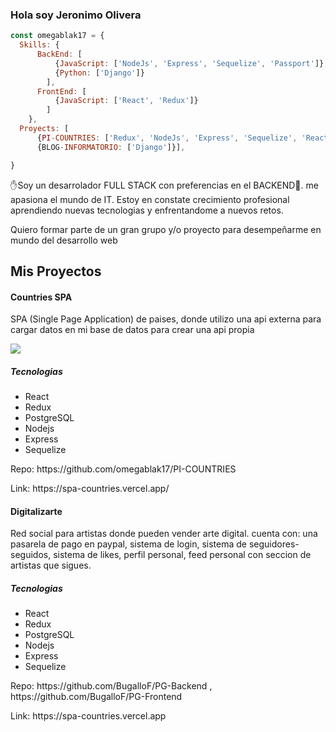    ### Hola soy Jeronimo Olivera
```js
const omegablak17 = {
  Skills: {
      BackEnd: [
          {JavaScript: ['NodeJs', 'Express', 'Sequelize', 'Passport']},
          {Python: ['Django']}
        ],
      FrontEnd: [
          {JavaScript: ['React', 'Redux']}
        ]
    },
  Proyects: [
      {PI-COUNTRIES: ['Redux', 'NodeJs', 'Express', 'Sequelize', 'React']},
      {BLOG-INFORMATORIO: ['Django']}],

}
```
<p>✋Soy un desarrolador FULL STACK con preferencias en el BACKEND💪. me apasiona el mundo de IT. Estoy en constate crecimiento profesional aprendiendo nuevas tecnologias y enfrentandome a nuevos retos.</p>

<p>Quiero formar parte de un gran grupo y/o proyecto para desempeñarme en mundo del desarrollo web</p>

<h2> Mis Proyectos </h2>

<h4> Countries SPA </h4>

<p> SPA (Single Page Application) de paises, donde utilizo una api externa para cargar datos en mi base de datos para crear una api propia</p>
<img src='https://ibb.co/MfSYWHh'/>

<h5>Tecnologias</h5>
<ul>
   <li>React</li>
   <li>Redux</li>
   <li>PostgreSQL</li>
   <li>Nodejs</li>
   <li>Express</li>
   <li>Sequelize</li>
</ul>

<p>Repo: https://github.com/omegablak17/PI-COUNTRIES</p>
<p>Link: https://spa-countries.vercel.app/</p>



<h4>Digitalizarte</h4>

<p>Red social para artistas donde pueden vender arte digital. cuenta con: una pasarela de pago en paypal, sistema de login, sistema de seguidores-seguidos,
sistema de likes, perfil personal, feed personal con seccion de artistas que sigues.
</p>

<h5>Tecnologias</h5>
<ul>
   <li>React</li>
   <li>Redux</li>
   <li>PostgreSQL</li>
   <li>Nodejs</li>
   <li>Express</li>
   <li>Sequelize</li>
</ul>


<p>Repo: https://github.com/BugalloF/PG-Backend , https://github.com/BugalloF/PG-Frontend </p>
<p>Link: https://spa-countries.vercel.app</p>
